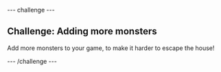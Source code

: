 --- challenge ---
## Challenge: Adding more monsters

Add more monsters to your game, to make it harder to escape the house!




--- /challenge ---